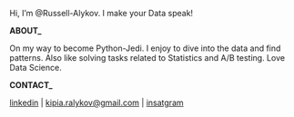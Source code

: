 Hi, I’m @Russell-Alykov. I make your Data speak!


**ABOUT_**

On my way to become Python-Jedi.
I enjoy to dive into the data and find patterns.
Also like solving tasks related to Statistics and A/B testing.
Love Data Science.

**CONTACT_**

   [linkedin](https://linkedin.com/in/ruslan-alykov) 
   | kipia.ralykov@gmail.com 
   | [insatgram](https://www.instagram.com/el_rra/)
<!---
Russell-Alykov/Russell-Alykov is a ✨ special ✨ repository because its `README.md` (this file) appears on your GitHub profile.
You can click the Preview link to take a look at your changes.
--->

